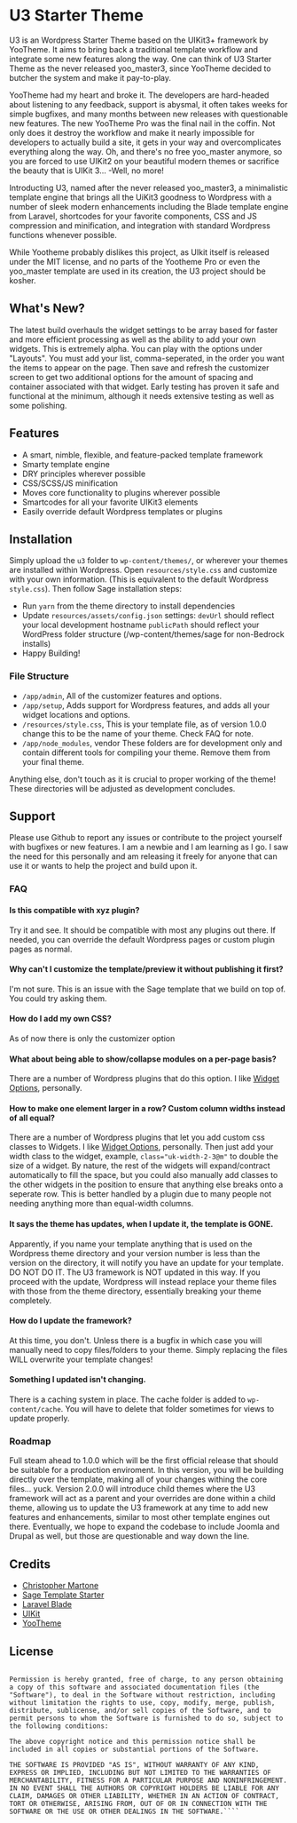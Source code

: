 # U3 Starter Theme
U3 is an Wordpress Starter Theme based on the UIKit3+ framework by YooTheme. It aims to bring back a traditional template workflow and integrate some new features along the way. One can think of U3 Starter Theme as the never released yoo_master3, since YooTheme decided to butcher the system and make it pay-to-play.

YooTheme had my heart and broke it. The developers are hard-headed about listening to any feedback, support is abysmal, it often takes weeks for simple bugfixes, and many months between new releases with questionable new features. The new YooTheme Pro was the final nail in the coffin. Not only does it destroy the workflow and make it nearly impossible for developers to actually build a site, it gets in your way and overcomplicates everything along the way. Oh, and there's no free yoo_master anymore, so you are forced to use UIKit2 on your beautiful modern themes or sacrifice the beauty that is UIKit 3... -Well, no more!

Introducting U3, named after the never released yoo_master3, a minimalistic template engine that brings all the UiKit3 goodness to Wordpress with a number of sleek modern enhancements including the Blade template engine from Laravel, shortcodes for your favorite components, CSS and JS compression and minification, and integration with standard Wordpress functions whenever possible.

While Yootheme probably dislikes this project, as UIkit itself is released under the MIT license, and no parts of the Yootheme Pro or even the yoo_master template are used in its creation, the U3 project should be kosher.

## What's New?
The latest build overhauls the widget settings to be array based for faster and more efficient processing as well as the ability to add your own widgets. This is extremely alpha. You can play with the options under "Layouts". You must add your list, comma-seperated, in the order you want the items to appear on the page. Then save and refresh the customizer screen to get two additional options for the amount of spacing and container associated with that widget. Early testing has proven it safe and functional at the minimum, although it needs extensive testing as well as some polishing.

## Features
* A smart, nimble, flexible, and feature-packed template framework
* Smarty template engine
* DRY principles wherever possible
* CSS/SCSS/JS minification
* Moves core functionality to plugins wherever possible
* Smartcodes for all your favorite UIKit3 elements
* Easily override default Wordpress templates or plugins

## Installation
Simply upload the `u3` folder to `wp-content/themes/`, or wherever your themes are installed within Wordpress. Open `resources/style.css` and customize with your own information. (This is equivalent to the default Wordpress `style.css`). Then follow Sage installation steps: 
* Run `yarn` from the theme directory to install dependencies
* Update `resources/assets/config.json` settings: `devUrl` should reflect your local development hostname `publicPath` should reflect your WordPress folder structure (/wp-content/themes/sage for non-Bedrock installs)
* Happy Building!

### File Structure
* `/app/admin`, All of the customizer features and options.
* `/app/setup`, Adds support for Wordpress features, and adds all your widget locations and options.
* `/resources/style.css`, This is your template file, as of version 1.0.0 change this to be the name of your theme. Check FAQ for note. 
* `/app/node_modules`, vendor These folders are for development only and contain different tools for compiling your theme. Remove them from your final theme.

Anything else, don't touch as it is crucial to proper working of the theme! These directories will be adjusted as development concludes.

## Support
Please use Github to report any issues or contribute to the project yourself with bugfixes or new features. I am a newbie and I am learning as I go. I saw the need for this personally and am releasing it freely for anyone that can use it or wants to help the project and build upon it.

### FAQ

#### Is this compatible with xyz plugin?
Try it and see. It should be compatible with most any plugins out there. If needed, you can override the default Wordpress pages or custom plugin pages as normal.

#### Why can't I customize the template/preview it without publishing it first?
I'm not sure. This is an issue with the Sage template that we build on top of. You could try asking them.

#### How do I add my own CSS?
As of now there is only the customizer option

#### What about being able to show/collapse modules on a per-page basis?
There are a number of Wordpress plugins that do this option.  I like [Widget Options](https://wordpress.org/plugins/widget-options/), personally.

#### How to make one element larger in a row? Custom column widths instead of all equal?
There are a number of Wordpress plugins that let you add custom css classes to Widgets. I like [Widget Options](https://wordpress.org/plugins/widget-options/), personally. Then just add your width class to the widget, example, `class="uk-width-2-3@m"` to double the size of a widget. By nature, the rest of the widgets will expand/contract automatically to fill the space, but you could also manually add classes to the other widgets in the position to ensure that anything else breaks onto a seperate row. This is better handled by a plugin due to many people not needing anything more than equal-width columns.

#### It says the theme has updates, when I update it, the template is GONE.
Apparently, if you name your template anything that is used on the Wordpress theme directory and your version number is less than the version on the directory, it will notify you have an update for your template. DO NOT DO IT. The U3 framework is NOT updated in this way. If you proceed with the update, Wordpress will instead replace your theme files with those from the theme directory, essentially breaking your theme completely.

#### How do I update the framework?
At this time, you don't. Unless there is a bugfix in which case you will manually need to copy files/folders to your theme. Simply replacing the files WILL overwrite your template changes!

#### Something I updated isn't changing.
There is a caching system in place. The cache folder is added to `wp-content/cache`. You will have to delete that folder sometimes for views to update properly.

### Roadmap
Full steam ahead to 1.0.0 which will be the first official release that should be suitable for a production enviroment. In this version, you will be building directly over the template, making all of your changes withing the core files... yuck. Version 2.0.0 will introduce child themes where the U3 framework will act as a parent and your overrides are done within a child theme, allowing us to update the U3 framework at any time to add new features and enhancements, similar to most other template engines out there. Eventually, we hope to expand the codebase to include Joomla and Drupal as well, but those are questionable and way down the line.

## Credits
* [Christopher Martone](http://christophermartone.com)
* [Sage Template Starter](https://roots.io/sage/)
* [Laravel Blade](https://laravel.com/docs/master/blade)
* [UIKit](https://getuikit.com/)
* [YooTheme](https://yootheme.com/)

## License
````Copyright (c) YOOtheme GmbH

Permission is hereby granted, free of charge, to any person obtaining a copy of this software and associated documentation files (the "Software"), to deal in the Software without restriction, including without limitation the rights to use, copy, modify, merge, publish, distribute, sublicense, and/or sell copies of the Software, and to permit persons to whom the Software is furnished to do so, subject to the following conditions:

The above copyright notice and this permission notice shall be included in all copies or substantial portions of the Software.

THE SOFTWARE IS PROVIDED "AS IS", WITHOUT WARRANTY OF ANY KIND, EXPRESS OR IMPLIED, INCLUDING BUT NOT LIMITED TO THE WARRANTIES OF MERCHANTABILITY, FITNESS FOR A PARTICULAR PURPOSE AND NONINFRINGEMENT. IN NO EVENT SHALL THE AUTHORS OR COPYRIGHT HOLDERS BE LIABLE FOR ANY CLAIM, DAMAGES OR OTHER LIABILITY, WHETHER IN AN ACTION OF CONTRACT, TORT OR OTHERWISE, ARISING FROM, OUT OF OR IN CONNECTION WITH THE SOFTWARE OR THE USE OR OTHER DEALINGS IN THE SOFTWARE.````
